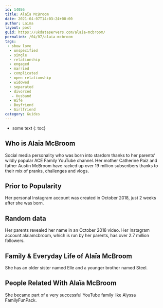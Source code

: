 ```yaml
---
id: 14056
title: Alaïa McBroom
date: 2021-04-07T14:03:24+00:00
author: Laima
layout: post
guid: https://ukdataservers.com/alaia-mcbroom/
permalink: /04/07/alaia-mcbroom
tags:
 - show love
  - unspecified
  - single
  - relationship
  - engaged
  - married
  - complicated
  - open relationship
  - widowed
  - separated
  - divorced
   - Husband
  - Wife
  - Boyfriend
  - Girlfriend
category: Guides
---
```


* some text
{: toc}


## Who is Alaïa McBroom
                  
                  
                  
Social media personality who was born into stardom thanks to her parents&#8217; wildly popular ACE Family YouTube channel. Her mother Catherine Paiz and father Austin McBroom have racked up over 19 million subscribers thanks to their mix of pranks, challenges and vlogs.
                  
              
            
              
            
                
                
                
## Prior to Popularity
                  
                  
                  
Her personal Instagram account was created in October 2018, just 2 weeks after she was born.
                  
              
            
              
            
                
                
                
## Random data
                  
                  
                  
Her parents revealed her name in an October 2018 video. Her Instagram account alaiamcbroom, which is run by her parents, has over 2.7 million followers. 
                  
              
            
              
            
                
                
                
## Family & Everyday Life of Alaïa McBroom
                  
                  
                  
She has an older sister named Elle and a younger brother named Steel.
                  
              
            
              
            
                
                
                
## People Related With Alaïa McBroom
                  
                  
                  
She became part of a very successful YouTube family like Alyssa FamilyFunPack.
                  
              
            
              
            
                
              
            
              
              
            
            
              
            
          
          
          